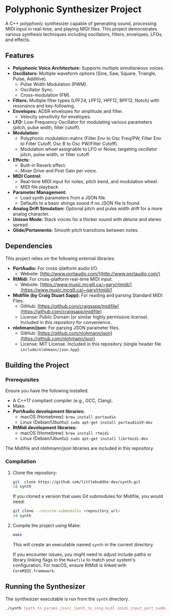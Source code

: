 # Polyphonic Synthesizer Project

A C++ polyphonic synthesizer capable of generating sound, processing MIDI input in real-time, and playing MIDI files. This project demonstrates various synthesis techniques including oscillators, filters, envelopes, LFOs, and effects.

## Features

*   **Polyphonic Voice Architecture:** Supports multiple simultaneous voices.
*   **Oscillators:** Multiple waveform options (Sine, Saw, Square, Triangle, Pulse, Additive).
    *   Pulse Width Modulation (PWM).
    *   Oscillator Sync.
    *   Cross-modulation (FM).
*   **Filters:** Multiple filter types (LPF24, LPF12, HPF12, BPF12, Notch) with resonance and key-following.
*   **Envelopes:** ADSR envelopes for amplitude and filter.
    *   Velocity sensitivity for envelopes.
*   **LFO:** Low-Frequency Oscillator for modulating various parameters (pitch, pulse width, filter cutoff).
*   **Modulation:**
    *   Polyphonic modulation matrix (Filter Env to Osc Freq/PW, Filter Env to Filter Cutoff, Osc B to Osc PW/Filter Cutoff).
    *   Modulation wheel assignable to LFO or Noise, targeting oscillator pitch, pulse width, or filter cutoff.
*   **Effects:**
    *   Built-in Reverb effect.
    *   Mixer Drive and Post Gain per voice.
*   **MIDI Control:**
    *   Real-time MIDI input for notes, pitch bend, and modulation wheel.
    *   MIDI file playback.
*   **Parameter Management:**
    *   Load synth parameters from a JSON file.
    *   Defaults to a basic strings sound if no JSON file is found.
*   **Analog Drift Simulation:** Optional pitch and pulse width drift for a more analog character.
*   **Unison Mode:** Stack voices for a thicker sound with detune and stereo spread.
*   **Glide/Portamento:** Smooth pitch transitions between notes.

## Dependencies

This project relies on the following external libraries:

*   **PortAudio:** For cross-platform audio I/O.
    *   Website: [http://www.portaudio.com/](http://www.portaudio.com/)
*   **RtMidi:** For cross-platform real-time MIDI input.
    *   Website: [https://www.music.mcgill.ca/~gary/rtmidi/](https://www.music.mcgill.ca/~gary/rtmidi/)
*   **Midifile (by Craig Stuart Sapp):** For reading and parsing Standard MIDI Files.
    *   GitHub: [https://github.com/craigsapp/midifile](https://github.com/craigsapp/midifile)
    *   License: Public Domain (or similar highly permissive license). Included in this repository for convenience.
*   **nlohmann/json:** For parsing JSON parameter files.
    *   GitHub: [https://github.com/nlohmann/json](https://github.com/nlohmann/json)
    *   License: MIT License. Included in this repository (single header file `include/nlohmann/json.hpp`).

## Building the Project

### Prerequisites

Ensure you have the following installed:

*   A C++17 compliant compiler (e.g., GCC, Clang).
*   Make.
*   **PortAudio development libraries:**
    *   macOS (Homebrew): `brew install portaudio`
    *   Linux (Debian/Ubuntu): `sudo apt-get install portaudio19-dev`
*   **RtMidi development libraries:**
    *   macOS (Homebrew): `brew install rtmidi`
    *   Linux (Debian/Ubuntu): `sudo apt-get install librtmidi-dev`

The Midifile and nlohmann/json libraries are included in this repository.

### Compilation

1.  Clone the repository:
    ```bash
    git  clone https://github.com/littlebuddha-dev/synth.git
    cd synth
    ```
    If you cloned a version that uses Git submodules for Midifile, you would need:
    ```bash
    git clone --recurse-submodules <repository_url>
    cd synth
    ```

2.  Compile the project using Make:
    ```bash
    make
    ```
    This will create an executable named `synth` in the current directory.

    If you encounter issues, you might need to adjust include paths or library linking flags in the `Makefile` to match your system's configuration. For macOS, ensure RtMidi is linked with `CoreMIDI.framework`.

## Running the Synthesizer

The synthesizer executable is run from the `synth` directory.

```bash
./synth [path_to_params.json] [path_to_song.mid] [midi_input_port_number]
